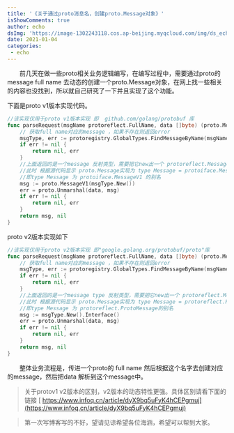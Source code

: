 ```yaml
---
title: '《关于通过proto消息名，创建proto.Message对象》'
isShowComments: true
author: echo
dsImg: 'https://image-1302243118.cos.ap-beijing.myqcloud.com/img/ds_echo.png'
date: 2021-01-04
categories:
 - echo
---
```




&emsp;&emsp;前几天在做一些proto相关业务逻辑编写，在编写过程中，需要通过proto的message full name 去动态的创建一个proto.Message对象，在网上找一些相关的内容也没找到，所以就自己研究了一下并且实现了这个功能。

<!-- more -->   

下面是proto v1版本实现代码。

```go
//该实现仅用于proto v1版本实现 即	github.com/golang/protobuf 库
func parseRequest(msgName protoreflect.FullName, data []byte) (proto.Message,error) {
	// 获取full name对应的message ，如果不存在则返回error
	msgType, err := protoregistry.GlobalTypes.FindMessageByName(msgName)
	if err != nil {
		return nil, err
	}
	//上面返回的是一个message 反射类型，需要把它new出一个 protoreflect.Message类型然后转换成protoiface.MessageV1
	//此时 根据源代码显示 proto.Message实现为 type Message = protoiface.MessageV1
	//即type Message 为 protoiface.MessageV1 的别名
	msg := proto.MessageV1(msgType.New())
	err = proto.Unmarshal(data, msg)
	if err != nil {
		return nil, err
	}
	return msg, nil
}
```

proto v2版本实现如下
```go
//该实现仅用于proto v2版本实现 即"google.golang.org/protobuf/proto"库
func parseRequest(msgName protoreflect.FullName, data []byte) (proto.Message,error) {
	// 获取full name对应的message ，如果不存在则返回error
	msgType, err := protoregistry.GlobalTypes.FindMessageByName(msgName)
	if err != nil {
		return nil, err
	}
	//上面返回的是一个message type 反射类型，需要把它new出一个 protoreflect.Message类型然后转换成protoreflect.ProtoMessage
	//此时 根据源代码显示 proto.Message实现为 type Message = protoreflect.ProtoMessage	
	//即type Message 为 protoreflect.ProtoMessage的别名
	msg := msgType.New().Interface()
	err = proto.Unmarshal(data, msg)
	if err != nil {
		return nil, err
	}
	return msg, nil
}
```
&emsp;&emsp;整体业务流程是，传进一个proto的 full name 然后根据这个名字去创建对应的message，然后把data 解析到这个message中。

> 关于protov1 v2版本的区别，v2版本的动态特性更强。具体区别请看下面的链接
[ https://www.infoq.cn/article/dyX9bq5uFyK4hCEPgmuj](https://www.infoq.cn/article/dyX9bq5uFyK4hCEPgmuj)

> 第一次写博客写的不好，望请见谅希望各位海涵，希望可以帮到大家。

<ds/>